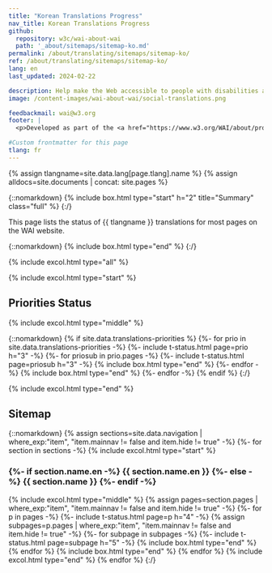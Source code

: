 ```yaml
---
title: "Korean Translations Progress"
nav_title: Korean Translations Progress
github:
  repository: w3c/wai-about-wai
  path: '_about/sitemaps/sitemap-ko.md'
permalink: /about/translating/sitemaps/sitemap-ko/
ref: /about/translating/sitemaps/sitemap-ko/
lang: en
last_updated: 2024-02-22

description: Help make the Web accessible to people with disabilities around the world. We appreciate your contributions to translating W3C WAI accessibility resources.
image: /content-images/wai-about-wai/social-translations.png

feedbackmail: wai@w3.org
footer: |
  <p>Developed as part of the <a href="https://www.w3.org/WAI/about/projects/wai-coop/">WAI-CooP project</a>, co-funded by the European Commission.</p>

#Custom frontmatter for this page
tlang: fr
---
```

{% assign tlangname=site.data.lang[page.tlang].name %}
{% assign alldocs=site.documents | concat: site.pages %}

{::nomarkdown}
{% include box.html type="start" h="2" title="Summary" class="full" %}
{:/}

This page lists the status of {{ tlangname }} translations for most pages on the WAI website.

{::nomarkdown}
{% include box.html type="end" %}
{:/}

{% include excol.html type="all" %}

{% include excol.html type="start" %}

## Priorities Status

{% include excol.html type="middle" %}

{::nomarkdown}
{% if site.data.translations-priorities %}
  {%- for prio in site.data.translations-priorities -%}
    {%- include t-status.html page=prio h="3" -%}
      {%- for priosub in prio.pages -%}
        {%- include t-status.html page=priosub h="3" -%}
        {% include box.html type="end" %}
      {%- endfor -%}
    {% include box.html type="end" %}
  {%- endfor -%}
{% endif %}
{:/}

{% include excol.html type="end" %}

## Sitemap

{::nomarkdown}
{% assign sections=site.data.navigation | where_exp:"item", "item.mainnav != false and item.hide != true" -%}
{%- for section in sections -%}
  {% include excol.html type="start" %}
  <h3>
  {%- if section.name.en -%}
    {{ section.name.en }}
  {%- else -%}
    {{ section.name }}
  {%- endif -%}
  </h3>
  {% include excol.html type="middle" %}
  {% assign pages=section.pages | where_exp:"item", "item.mainnav != false and item.hide != true" -%}
  {%- for p in pages -%}
    {%- include t-status.html page=p h="4" -%}
    {% assign subpages=p.pages | where_exp:"item", "item.mainnav != false and item.hide != true" -%}
    {%- for subpage in subpages -%}
      {%- include t-status.html page=subpage h="5" -%}
    {% include box.html type="end" %}
    {% endfor %}
    {% include box.html type="end" %}
  {% endfor %}
{% include excol.html type="end" %}
{% endfor %}
{:/}